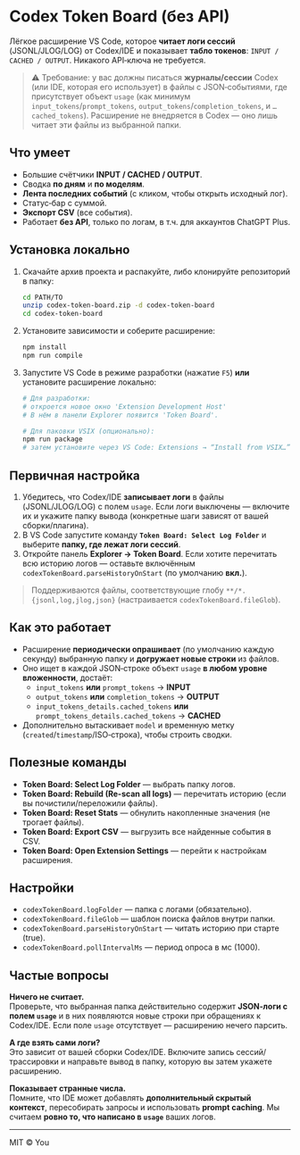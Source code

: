 # Codex Token Board (без API)

Лёгкое расширение VS Code, которое **читает логи сессий** (JSONL/JLOG/LOG) от Codex/IDE и показывает **табло токенов**: `INPUT / CACHED / OUTPUT`. Никакого API‑ключа не требуется.

> ⚠️ Требование: у вас должны писаться **журналы/сессии** Codex (или IDE, которая его использует) в файлы с JSON‑событиями, где присутствует объект `usage` (как минимум `input_tokens`/`prompt_tokens`, `output_tokens`/`completion_tokens`, и `…cached_tokens`). Расширение не внедряется в Codex — оно лишь читает эти файлы из выбранной папки.

## Что умеет
- Большие счётчики **INPUT / CACHED / OUTPUT**.
- Сводка **по дням** и **по моделям**.
- **Лента последних событий** (с кликом, чтобы открыть исходный лог).
- Статус‑бар с суммой.
- **Экспорт CSV** (все события).
- Работает **без API**, только по логам, в т.ч. для аккаунтов ChatGPT Plus.

## Установка локально
1. Скачайте архив проекта и распакуйте, либо клонируйте репозиторий в папку:
   ```bash
   cd PATH/TO
   unzip codex-token-board.zip -d codex-token-board
   cd codex-token-board
   ```
2. Установите зависимости и соберите расширение:
   ```bash
   npm install
   npm run compile
   ```
3. Запустите VS Code в режиме разработки (нажатие `F5`) **или** установите расширение локально:
   ```bash
   # Для разработки:
   # откроется новое окно 'Extension Development Host'
   # В нём в панели Explorer появится 'Token Board'.

   # Для паковки VSIX (опционально):
   npm run package
   # затем установите через VS Code: Extensions → “Install from VSIX…”
   ```

## Первичная настройка
1. Убедитесь, что Codex/IDE **записывает логи** в файлы (JSONL/JLOG/LOG) с полем `usage`. Если логи выключены — включите их и укажите папку вывода (конкретные шаги зависят от вашей сборки/плагина).
2. В VS Code запустите команду **`Token Board: Select Log Folder`** и выберите **папку, где лежат логи сессий**.
3. Откройте панель **Explorer → Token Board**. Если хотите перечитать всю историю логов — оставьте включённым `codexTokenBoard.parseHistoryOnStart` (по умолчанию **вкл.**).

> Поддерживаются файлы, соответствующие глобу `**/*.{jsonl,log,jlog,json}` (настраивается `codexTokenBoard.fileGlob`).

## Как это работает
- Расширение **периодически опрашивает** (по умолчанию каждую секунду) выбранную папку и **догружает новые строки** из файлов.
- Оно ищет в каждой JSON‑строке объект `usage` **в любом уровне вложенности**, достаёт:
  - `input_tokens` **или** `prompt_tokens` → **INPUT**
  - `output_tokens` **или** `completion_tokens` → **OUTPUT**
  - `input_tokens_details.cached_tokens` **или** `prompt_tokens_details.cached_tokens` → **CACHED**
- Дополнительно вытаскивает `model` и временную метку (`created`/`timestamp`/ISO‑строка), чтобы строить сводки.

## Полезные команды
- **Token Board: Select Log Folder** — выбрать папку логов.
- **Token Board: Rebuild (Re-scan all logs)** — перечитать историю (если вы почистили/переложили файлы).
- **Token Board: Reset Stats** — обнулить накопленные значения (не трогает файлы).
- **Token Board: Export CSV** — выгрузить все найденные события в CSV.
- **Token Board: Open Extension Settings** — перейти к настройкам расширения.

## Настройки
- `codexTokenBoard.logFolder` — папка с логами (обязательно).
- `codexTokenBoard.fileGlob` — шаблон поиска файлов внутри папки.
- `codexTokenBoard.parseHistoryOnStart` — читать историю при старте (true).
- `codexTokenBoard.pollIntervalMs` — период опроса в мс (1000).

## Частые вопросы
**Ничего не считает.**  
Проверьте, что выбранная папка действительно содержит **JSON‑логи с полем `usage`** и в них появляются новые строки при обращениях к Codex/IDE. Если поле `usage` отсутствует — расширению нечего парсить.

**А где взять сами логи?**  
Это зависит от вашей сборки Codex/IDE. Включите запись сессий/трассировки и направьте вывод в папку, которую вы затем укажете расширению.

**Показывает странные числа.**  
Помните, что IDE может добавлять **дополнительный скрытый контекст**, пересобирать запросы и использовать **prompt caching**. Мы считаем **ровно то, что написано в `usage`** ваших логов.

---

MIT © You